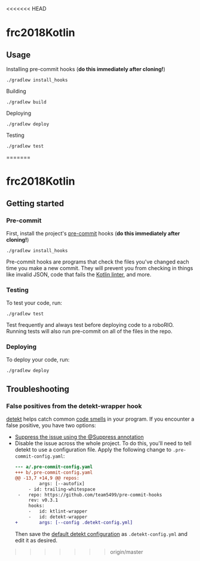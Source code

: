 <<<<<<< HEAD
# frc2018Kotlin

## Usage

Installing pre-commit hooks (**do this immediately after cloning!**)
```
./gradlew install_hooks
```

Building
```
./gradlew build
```

Deploying
```
./gradlew deploy
```

Testing
```
./gradlew test
```
=======
# frc2018Kotlin

## Getting started
### Pre-commit
First, install the project's [pre-commit](http://pre-commit.com/) hooks (**do this immediately after cloning!**)
```
./gradlew install_hooks
```
Pre-commit hooks are programs that check the files you've changed each time you make a new commit. They will prevent you from checking in things like invalid JSON, code that fails the [Kotlin linter](https://github.com/shyiko/ktlint/), and more.

### Testing
To test your code, run:
```
./gradlew test
```
Test frequently and always test before deploying code to a roboRIO. Running tests will also run pre-commit on all of the files in the repo.

### Deploying
To deploy your code, run:
```
./gradlew deploy
```

## Troubleshooting

### False positives from the detekt-wrapper hook
[detekt](https://github.com/arturbosch/detekt/) helps catch common [code smells](https://en.wikipedia.org/wiki/Code_smell) in your program. If you encounter a false positive, you have two options:
* [Suppress the issue using the @Suppress annotation](https://arturbosch.github.io/detekt/suppressing-rules.html)
* Disable the issue across the whole project. To do this, you'll need to tell detekt to use a configuration file. Apply the following change to `.pre-commit-config.yaml`:
  ```diff
  --- a/.pre-commit-config.yaml
  +++ b/.pre-commit-config.yaml
  @@ -13,7 +14,9 @@ repos:
           args: [--autofix]
       - id: trailing-whitespace
   -   repo: https://github.com/team5499/pre-commit-hooks
       rev: v0.3.1
       hooks:
       -   id: ktlint-wrapper
       -   id: detekt-wrapper
  +        args: [--config .detekt-config.yml]
  ```
  Then save the [default detekt configuration](https://github.com/arturbosch/detekt/blob/master/detekt-cli/src/main/resources/default-detekt-config.yml) as `.detekt-config.yml` and edit it as desired.
>>>>>>> origin/master
